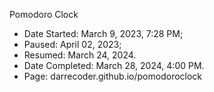 Pomodoro Clock

* Date Started: March 9, 2023, 7:28 PM; 
* Paused: April 02, 2023; 
* Resumed: March 24, 2024.
* Date Completed: March 28, 2024, 4:00 PM.
* Page: darrecoder.github.io/pomodoroclock
